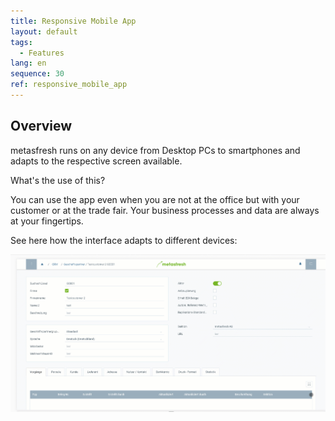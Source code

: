 ```yaml
---
title: Responsive Mobile App
layout: default
tags:
  - Features
lang: en
sequence: 30
ref: responsive_mobile_app
---
```


## Overview
metasfresh runs on any device from Desktop PCs to smartphones and adapts to the respective screen available.

What's the use of this?

You can use the app even when you are not at the office but with your customer or at the trade fair. Your business processes and data are always at your fingertips.

See here how the interface adapts to different devices:

![](assets/Responsive.gif)
